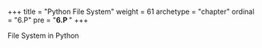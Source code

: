 +++
title = "Python File System"
weight = 61
archetype = "chapter"
ordinal = "6.P"
pre = "<b>6.P </b>"
+++


File System in Python
